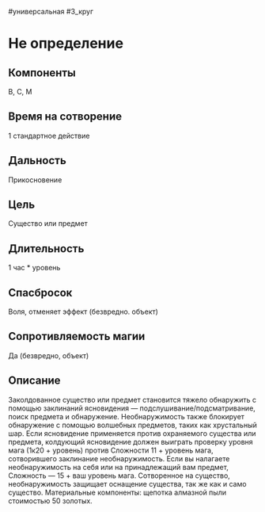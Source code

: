 #универсальная
#3_круг
# Не определение

## Компоненты
В, С, М

## Время на сотворение
1 стандартное действие

## Дальность
Прикосновение

## Цель
Существо или предмет

## Длительность
1 час * уровень

## Спасбросок
Воля, отменяет эффект (безвредно. объект)

## Сопротивляемость магии
Да (безвредно, объект)

## Описание
Заколдованное существо или предмет становится тяжело обнаружить с помощью заклинаний ясновидения — подслушивание/подсматривание, поиск предмета и обнаружение. Необнаружимость также блокирует обнаружение с помощью волшебных предметов, таких как хрустальный шар. Если ясновидение применяется против охраняемого существа или предмета, колдующий ясновидение должен выиграть проверку уровня мага (1к20 + уровень) против Сложности 11 + уровень мага, сотворившего заклинание необнаружимость. Если вы налагаете необнаружимость на себя или на принадлежащий вам предмет, Сложность — 15 + ваш уровень мага. Сотворенное на существо, необнаружимость защищает оснащение существа, так же как и само существо. 
Материальные компоненты: щепотка алмазной пыли стоимостью 50 золотых.